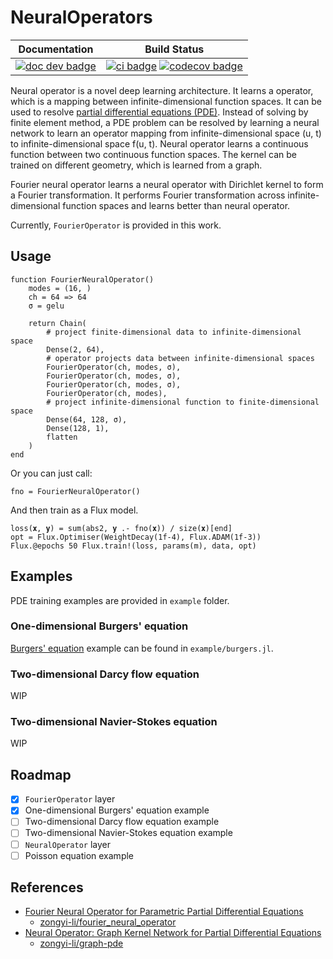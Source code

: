# NeuralOperators

| **Documentation** | **Build Status** |
|:-----------------:|:----------------:|
| [![doc dev badge]][doc dev link] | [![ci badge]][ci link] [![codecov badge]][codecov link] |

[doc dev badge]: https://img.shields.io/badge/docs-dev-blue.svg
[doc dev link]: https://foldfelis.github.io/NeuralOperators.jl//dev

[ci badge]: https://github.com/foldfelis/NeuralOperators.jl/actions/workflows/CI.yml/badge.svg
[ci link]: https://github.com/foldfelis/NeuralOperators.jl/actions/workflows/CI.yml
[codecov badge]: https://codecov.io/gh/foldfelis/NeuralOperators.jl/branch/master/graph/badge.svg?token=JQH3MP1Y9R
[codecov link]: https://codecov.io/gh/foldfelis/NeuralOperators.jl

Neural operator is a novel deep learning architecture. It learns a operator, which is a mapping
between infinite-dimensional function spaces. It can be used to resolve [partial differential equations (PDE)](https://en.wikipedia.org/wiki/Partial_differential_equation).
Instead of solving by finite element method, a PDE problem can be resolved by learning a neural network to learn an operator
mapping from infinite-dimensional space (u, t) to infinite-dimensional space f(u, t). Neural operator learns a continuous function
between two continuous function spaces. The kernel can be trained on different geometry, which is learned from a graph.

Fourier neural operator learns a neural operator with Dirichlet kernel to form a Fourier transformation. It performs Fourier transformation across infinite-dimensional function spaces and learns better than neural operator.

Currently, `FourierOperator` is provided in this work.

## Usage

```
function FourierNeuralOperator()
    modes = (16, )
    ch = 64 => 64
    σ = gelu

    return Chain(
        # project finite-dimensional data to infinite-dimensional space
        Dense(2, 64),
        # operator projects data between infinite-dimensional spaces
        FourierOperator(ch, modes, σ),
        FourierOperator(ch, modes, σ),
        FourierOperator(ch, modes, σ),
        FourierOperator(ch, modes),
        # project infinite-dimensional function to finite-dimensional space
        Dense(64, 128, σ),
        Dense(128, 1),
        flatten
    )
end
```

Or you can just call:

```
fno = FourierNeuralOperator()
```

And then train as a Flux model.

```
loss(𝐱, 𝐲) = sum(abs2, 𝐲 .- fno(𝐱)) / size(𝐱)[end]
opt = Flux.Optimiser(WeightDecay(1f-4), Flux.ADAM(1f-3))
Flux.@epochs 50 Flux.train!(loss, params(m), data, opt)
```

## Examples

PDE training examples are provided in `example` folder.

### One-dimensional Burgers' equation

[Burgers' equation](https://en.wikipedia.org/wiki/Burgers%27_equation) example can be found in `example/burgers.jl`.

### Two-dimensional Darcy flow equation

WIP

### Two-dimensional Navier-Stokes equation

WIP

## Roadmap

- [x] `FourierOperator` layer
- [x] One-dimensional Burgers' equation example
- [ ] Two-dimensional Darcy flow equation example
- [ ] Two-dimensional Navier-Stokes equation example
- [ ] `NeuralOperator` layer
- [ ] Poisson equation example

## References

- [Fourier Neural Operator for Parametric Partial Differential Equations](https://arxiv.org/abs/2010.08895)
  - [zongyi-li/fourier_neural_operator](https://github.com/zongyi-li/fourier_neural_operator)
- [Neural Operator: Graph Kernel Network for Partial Differential Equations](https://arxiv.org/abs/2003.03485)
  - [zongyi-li/graph-pde](https://github.com/zongyi-li/graph-pde)
